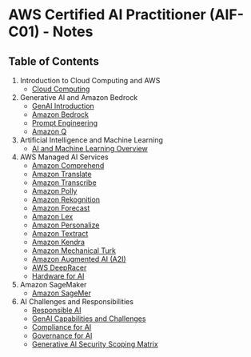 # AWS Certified AI Practitioner (AIF-C01) - Notes

## Table of Contents

1. Introduction to Cloud Computing and AWS
    - [Cloud Computing](01-cloud-computing/cloud-computing.md)
2. Generative AI and Amazon Bedrock
    - [GenAI Introduction](02-genai/genai.md)
    - [Amazon Bedrock](02-genai/bedrock.md)
    - [Prompt Engineering](02-genai/prompt-engineering.md)
    - [Amazon Q](02-genai/q.md)
3. Artificial Intelligence and Machine Learning
    - [AI and Machine Learning Overview](03-ml/ml.md)
4. AWS Managed AI Services
    - [Amazon Comprehend](04-managed-ai-services/comprehend.md)
    - [Amazon Translate](04-managed-ai-services/translate.md)
    - [Amazon Transcribe](04-managed-ai-services/transcribe.md)
    - [Amazon Polly](04-managed-ai-services/polly.md)
    - [Amazon Rekognition](04-managed-ai-services/rekognition.md)
    - [Amazon Forecast](04-managed-ai-services/forecast.md)
    - [Amazon Lex](04-managed-ai-services/lex.md)
    - [Amazon Personalize](04-managed-ai-services/personalize.md)
    - [Amazon Textract](04-managed-ai-services/textract.md)
    - [Amazon Kendra](04-managed-ai-services/kendra.md)
    - [Amazon Mechanical Turk](04-managed-ai-services/mechanical-turk.md)
    - [Amazon Augmented AI (A2I)](04-managed-ai-services/a2i.md)
    - [AWS DeepRacer](04-managed-ai-services/deepracer.md)
    - [Hardware for AI](04-managed-ai-services/ai-hardware.md)
5. Amazon SageMaker
    - [Amazon SageMer](05-sagemaker/sagemaker.md)
6. AI Challenges and Responsibilities
    - [Responsible AI](06-ai-challenges-and-responsibilities/responsible-ai.md)
    - [GenAI Capabilities and Challenges](06-ai-challenges-and-responsibilities/genai-challenges.md)
    - [Compliance for AI](06-ai-challenges-and-responsibilities/compliance.md)
    - [Governance for AI](06-ai-challenges-and-responsibilities/governance.md)
    - [Generative AI Security Scoping Matrix](06-ai-challenges-and-responsibilities/genai-security-scoping-matrix.md)